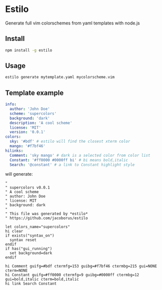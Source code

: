 Estilo
======

Generate full vim colorschemes from yaml templates with node.js


## Install

```sh
npm install -g estilo
```

## Usage

```sh
estilo generate mytemplate.yaml mycolorscheme.vim
```

## Template example

```yaml
info:
  author: 'John Doe'
  scheme: 'supercolors'
  background: 'dark'
  description: 'A cool scheme'
  license: 'MIT'
  version: '0.0.1'
colors:
  sky: '#bdf' # estilo will find the closest xterm color
  mango: '#f7bf46'
hilinks:
  Comment: 'sky mango' # dark is a selected color from color list
  Constant: '#ff0000 #0000ff bi' # bi means bold,italic
  Search: '@constant' # a link to Constant highlight style
```

will generate:

```vim
"
" supercolors v0.0.1
" A cool scheme
" author: John Doe
" license: MIT
" background: dark
"
" This file was generated by *estilo*
" https://github.com/jacoborus/estilo

let colors_name="supercolors"
hi clear
if exists("syntax_on")
  syntax reset
endif
if has("gui_running")
  set background=dark
endif

hi Comment guifg=#bdf ctermfg=153 guibg=#f7bf46 ctermbg=215 gui=NONE cterm=NONE
hi Constant guifg=#ff0000 ctermfg=9 guibg=#0000ff ctermbg=12 gui=bold,italic cterm=bold,italic
hi link Search Constant
```
